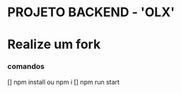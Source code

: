 # PROJETO BACKEND - 'OLX'


# Realize um fork

### comandos
[] npm install ou npm i
[] npm run start